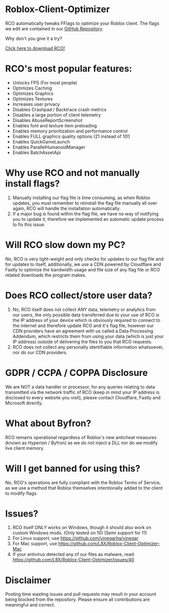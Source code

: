 # Roblox-Client-Optimizer

RCO automatically tweaks FFlags to optimize your Roblox client.
The flags we edit are contained in our [GitHub Repository](https://github.com/L8X/Roblox-Client-Optimizer/blob/main/ClientAppSettings.json).

Why don't you give it a try?

[Click here to download RCO!](https://roblox-client-optimizer.simulhost.com/download)

# RCO's most popular features:

- Unlocks FPS (For most people)
- Optimizes Caching
- Optimizes Graphics
- Optimizes Textures
- Increases user privacy
- Disables Crashpad / Backtrace crash metrics
- Disables a large portion of client telemetry
- Disables AbuseReportScreenshot
- Enables font and texture item preloading
- Enables memory prioritization and performance control
- Enables FULL graphics quality options (21 instead of 10!)
- Enables QuickGameLaunch
- Enables ParallelHumanoidManager
- Enables BatchAssetApi

# Why use RCO and not manually install flags?
1. Manually installing our flag file is time consuming, as when Roblox updates, you must remember to reinstall the flag file manually all over again, RCO will handle the installation automatically.
2. If a major bug is found within the flag file, we have no way of notifying you to update it, therefore we implemented an automatic update process to fix this issue.

# Will RCO slow down my PC?
No, RCO is very light-weight and only checks for updates to our flag file and for updates to itself, additionally, we use a CDN powered by Cloudflare and Fastly to optimize the bandwidth usage and file size of any flag file or RCO related downloads the program makes.

# Does RCO collect/store user data?
1. No, RCO itself does not collect ANY data, telemetry or analytics from our users, the only possible data transferred due to your use of RCO is the IP address of your device which is obviously required to connect to the internet and therefore update RCO and it's flag file, however our CDN providers have an agreement with us called a Data Processing Addendum, which restricts them from using your data (which is just your IP address) outside of delivering the files to you that RCO requests.
2. RCO does not collect any personally identifiable information whatsoever, nor do our CDN providers.

# GDPR / CCPA / COPPA Disclosure
We are NOT a data handler or processor, for any queries relating to data transmitted via the network traffic of RCO (keep in mind your IP address is disclosed to every website you visit), please contact Cloudflare, Fastly and Microsoft directly.

# What about Byfron?
RCO remains operational regardless of Roblox's new anticheat measures (known as Hyperion / Byfron) as we do not inject a DLL nor do we modify live client memory.

# Will I get banned for using this?
No, RCO's operations are fully compliant with the Roblox Terms of Service, as we use a method that Roblox themselves intentionally added to the client to modify flags.

# Issues? 
1. RCO itself *ONLY* works on Windows, though it should also work on custom Windows mods. (Only tested on 10) (Semi support for 11)
2. For Linux support, use https://github.com/vinegarhq/vinegar
3. For Mac support, use https://github.com/L8X/Roblox-Client-Optimizer-Mac
4. If your antivirus detected any of our files as malware, read: https://github.com/L8X/Roblox-Client-Optimizer/issues/40

# Disclaimer
Posting time wasting issues and pull requests may result in your account being blocked from the repository. 
Please ensure all contributions are meaningful and correct.
